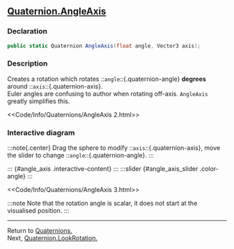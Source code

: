 ## [Quaternion.AngleAxis](https://docs.unity3d.com/ScriptReference/Quaternion.AngleAxis.html)
### Declaration
```csharp
public static Quaternion AngleAxis(float angle, Vector3 axis);
```

### Description
Creates a rotation which rotates ::`angle`::{.quaternion-angle} **degrees** around ::`axis`::{.quaternion-axis}.  
Euler angles are confusing to author when rotating off-axis. `AngleAxis` greatly simplifies this.  

<<Code/Info/Quaternions/AngleAxis 2.html>>

### Interactive diagram

:::note{.center}
Drag the sphere to modify ::`axis`::{.quaternion-axis}, move the slider to change ::`angle`::{.quaternion-angle}.
:::

::: {#angle_axis .interactive-content} 
:::
:::slider {#angle_axis_slider .color-angle} 
:::
<script type="module" src="/Scripts/Interactive/Quaternions/angleAxis.js"></script>  
<<Code/Info/Quaternions/AngleAxis 3.html>>  

:::note
Note that the rotation angle is scalar, it does not start at the visualised position.
:::  

---
Return to [Quaternions.](../Quaternions.md)  
Next, [Quaternion.LookRotation.](LookRotation.md)